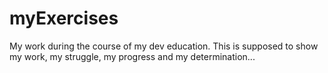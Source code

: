 # myExercises
My work during the course of my dev education.
This is supposed to show my work, my struggle, my progress and my determination... 
